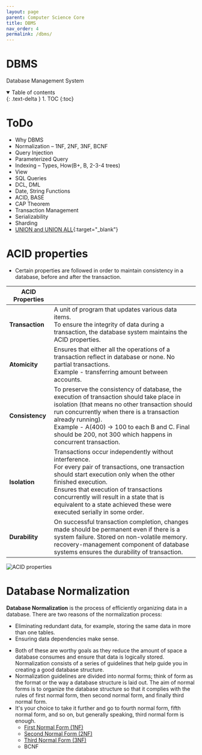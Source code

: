 ```yaml
---
layout: page
parent: Computer Science Core
title: DBMS
nav_order: 4
permalink: /dbms/
---
```


# DBMS 

Database Management System

<details open markdown="block">
  <summary>
    Table of contents
  </summary>
  {: .text-delta }
1. TOC
{:toc}
</details>

# ToDo
- Why DBMS
- Normalization – 1NF, 2NF, 3NF, BCNF
- Query Injection
- Parameterized Query
- Indexing – Types, How(B+, B, 2-3-4 trees)
- View
- SQL Queries
- DCL, DML
- Date, String Functions
- ACID, BASE
- CAP Theorem
- Transaction Management
- Serializability
- Sharding
- [UNION and UNION ALL](https://www.java67.com/2014/09/difference-between-union-vs-union-all-in-SQL.html?m=1){:target="_blank"}

# ACID properties

- Certain properties are followed in order to maintain consistency in a database, before and after the transaction.

|ACID Properties||
|---|---|
|**Transaction**|A unit of program that updates various data items.<br>To ensure the integrity of data during a transaction, the database system maintains the ACID properties.|
|**Atomicity**|Ensures that either all the operations of a transaction reflect in database or none. No partial transactions.<br>Example - transferring amount between accounts.|
|**Consistency**|To preserve the consistency of database, the execution of transaction should take place in isolation (that means no other transaction should run concurrently when there is a transaction already running).<br>Example - A(400) -> 100 to each B and C. Final should be 200, not 300 which happens in concurrent transaction.|
|**Isolation**|Transactions occur independently without interference.<br>For every pair of transactions, one transaction should start execution only when the other finished execution.<br>Ensures that execution of transactions concurrently will result in a state that is equivalent to a state achieved these were executed serially in some order.|
|**Durability**|On successful transaction completion, changes made should be permanent even if there is a system failure. Stored on non-volatile memory.<br>recovery-management component of database systems ensures the durability of transaction.|

![ACID properties]({{site.cdn}}/cse/dbms/ACID%20Properties.jpg)

# Database Normalization

**Database Normalization** is the process of efficiently organizing data in a database. There are two reasons of the normalization process:
- Eliminating redundant data, for example, storing the same data in more than one tables.
- Ensuring data dependencies make sense.

* Both of these are worthy goals as they reduce the amount of space a database consumes and ensure that data is logically stored. Normalization consists of a series of guidelines that help guide you in creating a good database structure.
* Normalization guidelines are divided into normal forms; think of form as the format or the way a database structure is laid out. The aim of normal forms is to organize the database structure so that it complies with the rules of first normal form, then second normal form, and finally third normal form.
* It's your choice to take it further and go to fourth normal form, fifth normal form, and so on, but generally speaking, third normal form is enough.
	- [First Normal Form (1NF)](https://www.tutorialspoint.com/sql/first-normal-form.htm)
	- [Second Normal Form (2NF)](https://www.tutorialspoint.com/sql/second-normal-form.htm)
	- [Third Normal Form (3NF)](https://www.tutorialspoint.com/sql/third-normal-form.htm)
    - BCNF

